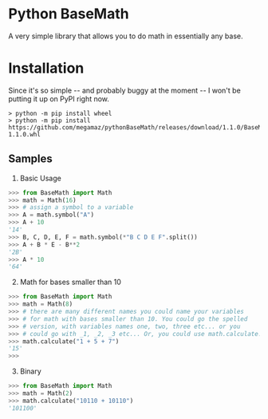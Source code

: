 # Python BaseMath
A very simple library that allows you to do math in essentially any base.

# Installation
Since it's so simple -- and probably buggy at the moment -- I won't be putting it up on PyPI right now.
```
> python -m pip install wheel
> python -m pip install https://github.com/megamaz/pythonBaseMath/releases/download/1.1.0/BaseMath-1.1.0.whl
```

## Samples
1. Basic Usage
```py
>>> from BaseMath import Math
>>> math = Math(16)
>>> # assign a symbol to a variable
>>> A = math.symbol("A")
>>> A + 10
'14'
>>> B, C, D, E, F = math.symbol(*"B C D E F".split())
>>> A + B * E - B**2 
'2B'
>>> A * 10
'64'
```
2. Math for bases smaller than 10
```py
>>> from BaseMath import Math
>>> math = Math(8)
>>> # there are many different names you could name your variables
>>> # for math with bases smaller than 10. You could go the spelled
>>> # version, with variables names one, two, three etc... or you
>>> # could go with _1, _2, _3 etc... Or, you could use math.calculate.
>>> math.calculate("1 + 5 + 7")
'15'
>>>
```
3. Binary
```py
>>> from BaseMath import Math
>>> math = Math(2)
>>> math.calculate("10110 + 10110")
'101100'
```
